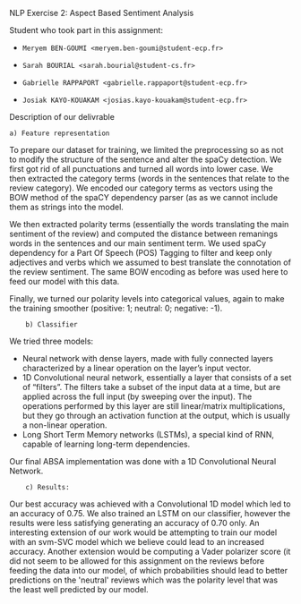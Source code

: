 NLP Exercise 2: Aspect Based Sentiment Analysis

Student who took part in this assignment:

-     Meryem BEN-GOUMI <meryem.ben-goumi@student-ecp.fr>
-     Sarah BOURIAL <sarah.bourial@student-cs.fr>
-     Gabrielle RAPPAPORT <gabrielle.rappaport@student-ecp.fr>
-     Josiak KAYO-KOUAKAM <josias.kayo-kouakam@student-ecp.fr>

Description of our delivrable

	a) Feature representation
  To prepare our dataset for training, we limited the preprocessing so as not to modify the structure of the sentence and alter the spaCy   detection. We first got rid of all punctuations and turned all words into lower case. We then extracted the category terms 
  (words in the sentences that relate to the review category). We encoded our category terms as vectors using the BOW method of the spaCY   dependency parser (as as we cannot include them as strings into the model. 
  
  We then extracted polarity terms (essentially the words translating the main sentiment of the review) and computed the distance 
  between remanings words in the sentences and our main sentiment term. We used spaCy dependency for a Part Of Speech (POS) Tagging 
  to filter and keep only adjectives and verbs which we assumed to best translate the connotation of the review sentiment. The same 
  BOW encoding as before was used here to feed our model with this data.
  
  Finally, we turned our polarity levels into categorical values, again to make the training smoother (positive: 1; neutral: 0; negative:   -1).
  
        b) Classifier
  We tried three models:
  - Neural network with dense layers, made with fully connected layers characterized by a linear operation on the layer’s input vector.
  - 1D Convolutional neural network, essentially a layer that consists of a set of “filters”. The filters take a subset of the input data     at a time, but are applied across the full input (by sweeping over the input). The operations performed by this layer are still           linear/matrix multiplications, but they go through an activation function at the output, which is usually a non-linear operation.
  - Long Short Term Memory networks (LSTMs), a special kind of RNN, capable of learning long-term dependencies. 
  
  Our final ABSA implementation was done with a 1D Convolutional Neural Network.

  
        c) Results:
  Our best accuracy was achieved with a Convolutional 1D model which led to an accuracy of 0.75.
  We also trained an LSTM on our classifier, however the results were less satisfying generating an accuracy of 0.70 only. 
  An interesting extension of our work would be attempting to train our model with an svm-SVC model which we believe could lead to 
  an increased accuracy. Another extension would be computing a Vader polarizer score (it did not seem to be allowed for this assignment
  on the reviews before feeding the data into our model, of which probabilities should lead to better predictions on the 'neutral' reviews
  which was the polarity level that was the least well predicted by our model. 

